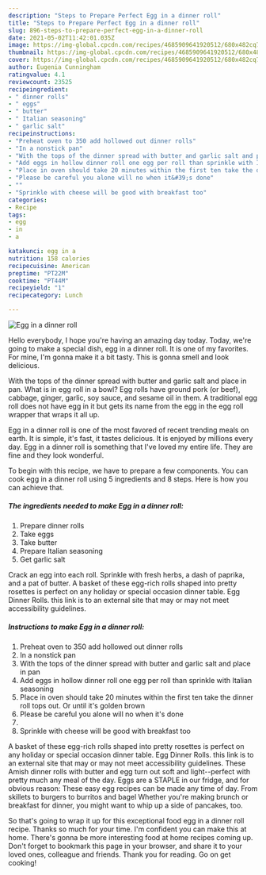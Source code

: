 ```yaml
---
description: "Steps to Prepare Perfect Egg in a dinner roll"
title: "Steps to Prepare Perfect Egg in a dinner roll"
slug: 896-steps-to-prepare-perfect-egg-in-a-dinner-roll
date: 2021-05-02T11:42:01.035Z
image: https://img-global.cpcdn.com/recipes/4685909641920512/680x482cq70/egg-in-a-dinner-roll-recipe-main-photo.jpg
thumbnail: https://img-global.cpcdn.com/recipes/4685909641920512/680x482cq70/egg-in-a-dinner-roll-recipe-main-photo.jpg
cover: https://img-global.cpcdn.com/recipes/4685909641920512/680x482cq70/egg-in-a-dinner-roll-recipe-main-photo.jpg
author: Eugenia Cunningham
ratingvalue: 4.1
reviewcount: 23525
recipeingredient:
- " dinner rolls"
- " eggs"
- " butter"
- " Italian seasoning"
- " garlic salt"
recipeinstructions:
- "Preheat oven to 350 add hollowed out dinner rolls"
- "In a nonstick pan"
- "With the tops of the dinner spread with butter and garlic salt and place in pan"
- "Add eggs in hollow dinner roll one egg per roll than sprinkle with Italian seasoning"
- "Place in oven should take 20 minutes within the first ten take the dinner roll tops out. Or until it&#39;s golden brown"
- "Please be careful you alone will no when it&#39;s done"
- ""
- "Sprinkle with cheese will be good with breakfast too"
categories:
- Recipe
tags:
- egg
- in
- a

katakunci: egg in a 
nutrition: 158 calories
recipecuisine: American
preptime: "PT22M"
cooktime: "PT44M"
recipeyield: "1"
recipecategory: Lunch

---
```



![Egg in a dinner roll](https://img-global.cpcdn.com/recipes/4685909641920512/680x482cq70/egg-in-a-dinner-roll-recipe-main-photo.jpg)

Hello everybody, I hope you're having an amazing day today. Today, we're going to make a special dish, egg in a dinner roll. It is one of my favorites. For mine, I'm gonna make it a bit tasty. This is gonna smell and look delicious.

With the tops of the dinner spread with butter and garlic salt and place in pan. What is in egg roll in a bowl? Egg rolls have ground pork (or beef), cabbage, ginger, garlic, soy sauce, and sesame oil in them. A traditional egg roll does not have egg in it but gets its name from the egg in the egg roll wrapper that wraps it all up.

Egg in a dinner roll is one of the most favored of recent trending meals on earth. It is simple, it's fast, it tastes delicious. It is enjoyed by millions every day. Egg in a dinner roll is something that I've loved my entire life. They are fine and they look wonderful.


To begin with this recipe, we have to prepare a few components. You can cook egg in a dinner roll using 5 ingredients and 8 steps. Here is how you can achieve that.

<!--inarticleads1-->

##### The ingredients needed to make Egg in a dinner roll:

1. Prepare  dinner rolls
1. Take  eggs
1. Take  butter
1. Prepare  Italian seasoning
1. Get  garlic salt


Crack an egg into each roll. Sprinkle with fresh herbs, a dash of paprika, and a pat of butter. A basket of these egg-rich rolls shaped into pretty rosettes is perfect on any holiday or special occasion dinner table. Egg Dinner Rolls. this link is to an external site that may or may not meet accessibility guidelines. 

<!--inarticleads2-->

##### Instructions to make Egg in a dinner roll:

1. Preheat oven to 350 add hollowed out dinner rolls
1. In a nonstick pan
1. With the tops of the dinner spread with butter and garlic salt and place in pan
1. Add eggs in hollow dinner roll one egg per roll than sprinkle with Italian seasoning
1. Place in oven should take 20 minutes within the first ten take the dinner roll tops out. Or until it&#39;s golden brown
1. Please be careful you alone will no when it&#39;s done
1. 
1. Sprinkle with cheese will be good with breakfast too


A basket of these egg-rich rolls shaped into pretty rosettes is perfect on any holiday or special occasion dinner table. Egg Dinner Rolls. this link is to an external site that may or may not meet accessibility guidelines. These Amish dinner rolls with butter and egg turn out soft and light--perfect with pretty much any meal of the day. Eggs are a STAPLE in our fridge, and for obvious reason: These easy egg recipes can be made any time of day. From skillets to burgers to burritos and bagel Whether you&#39;re making brunch or breakfast for dinner, you might want to whip up a side of pancakes, too. 

So that's going to wrap it up for this exceptional food egg in a dinner roll recipe. Thanks so much for your time. I'm confident you can make this at home. There's gonna be more interesting food at home recipes coming up. Don't forget to bookmark this page in your browser, and share it to your loved ones, colleague and friends. Thank you for reading. Go on get cooking!
